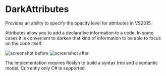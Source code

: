 # DarkAttributes
Provides an ability to specify the opacity level for attributes in VS2015.

Attributes allow you to add a declarative information to a code.
In some cases it is convenient to darken that kind of information to be able to focus on the code itself.

![screenshot before](https://github.com/t-denis/DarkAttributes/blob/master/Content/screenshot-before.png)
![screenshot after](https://github.com/t-denis/DarkAttributes/blob/master/Content/screenshot-after.png)

The implementation requires Roslyn to build a syntax tree and a semantic model.
Currently only C# is supported.
